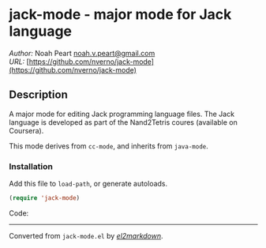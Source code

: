 # jack-mode - major mode for Jack language

*Author:* Noah Peart <noah.v.peart@gmail.com><br>
*URL:* [https://github.com/nverno/jack-mode](https://github.com/nverno/jack-mode)<br>

## Description

 A major mode for editing Jack programming language files. The Jack language is
 developed as part of the Nand2Tetris coures (available on Coursera).

 This mode derives from `cc-mode`, and inherits from `java-mode`.

### Installation

Add this file to `load-path`, or generate autoloads.
```lisp
(require 'jack-mode)
```

Code:


---
Converted from `jack-mode.el` by [*el2markdown*](https://github.com/Lindydancer/el2markdown).
